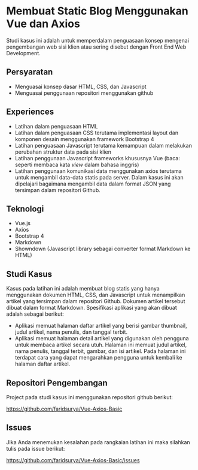 # Membuat Static Blog Menggunakan Vue dan Axios

Studi kasus ini adalah untuk memperdalam penguasaan konsep mengenai pengembangan web sisi klien atau sering disebut dengan Front End Web Development. 

## Persyaratan

- Menguasai konsep dasar HTML, CSS, dan Javascript
- Menguasai penggunaan repositori menggunakan github

## Experiences

- Latihan dalam penguasaan HTML
- Latihan dalam penguasaan CSS terutama implementasi layout dan komponen desain menggunakan framework Bootstrap 4
- Latihan penguasaan Javascript terutama kemampuan dalam melakukan perubahan struktur data pada sisi klien
- Latihan penggunaan Javascript frameworks khususnya Vue (baca: seperti membaca kata *view* dalam bahasa inggris)
- Latihan penggunaan komunikasi data menggunakan axios terutama untuk mengambil data-data statis pada server. Dalam kasus ini akan dipelajari bagaimana mengambil data dalam format JSON yang tersimpan dalam repositori Github.

## Teknologi

- Vue.js
- Axios
- Bootstrap 4
- Markdown
- Showndown (Javascript library sebagai converter format Markdown ke HTML)

## Studi Kasus

Kasus pada latihan ini adalah membuat blog statis yang hanya menggunakan dokumen HTML, CSS, dan Javascript untuk menampilkan artikel yang tersimpan dalam repositori Github. Dokumen artikel tersebut dibuat dalam format Markdown. Spesifikasi aplikasi yang akan dibuat adalah sebagai berikut:

- Aplikasi memuat halaman daftar artikel yang berisi gambar thumbnail, judul artikel, nama penulis, dan tanggal terbit.
- Aplikasi memuat halaman detail artikel yang digunakan oleh pengguna untuk membaca artikel secara utuh. Halaman ini memuat judul artikel, nama penulis, tanggal terbit, gambar, dan isi artikel. Pada halaman ini terdapat cara yang dapat mengarahkan pengguna untuk kembali ke halaman daftar artikel.

## Repositori Pengembangan

Project pada studi kasus ini menggunakan repositori github berikut:

https://github.com/faridsurya/Vue-Axios-Basic

## Issues

JIka Anda menemukan kesalahan pada rangkaian latihan ini maka silahkan tulis pada issue berikut:

https://github.com/faridsurya/Vue-Axios-Basic/issues